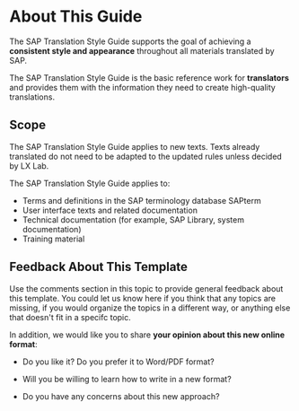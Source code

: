 # About This Guide

The SAP Translation Style Guide supports the goal of achieving a **consistent style and appearance** throughout all materials translated by SAP.

The SAP Translation Style Guide is the basic reference work for **translators** and provides them with the information they need to create high-quality translations.

## Scope

The SAP Translation Style Guide applies to new texts. Texts already translated do not need to be adapted to the updated rules unless decided by LX Lab.

The SAP Translation Style Guide applies to:
*	Terms and definitions in the SAP terminology database SAPterm
*	User interface texts and related documentation 
*	Technical documentation (for example, SAP Library, system documentation)
*	Training material

## Feedback About This Template

Use the comments section in this topic to provide general feedback about this template. You could let us know here if you think that any topics are missing, if you would organize the topics in a different way, or anything else that doesn't fit in a specifc topic.

In addition, we would like you to share **your opinion about this new online format**:

* Do you like it? Do you prefer it to Word/PDF format?

* Will you be willing to learn how to write in a new format?

* Do you have any concerns about this new approach?
